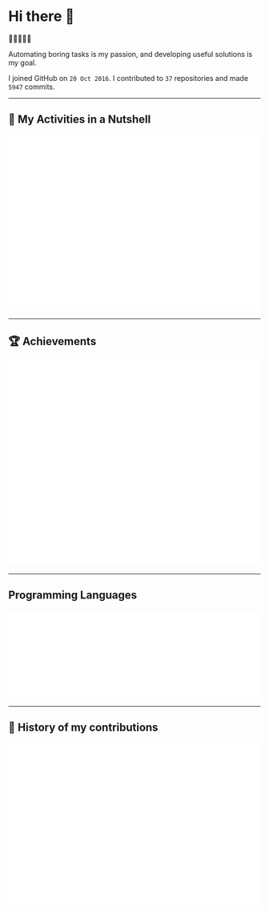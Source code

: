 # Hi there 👋

🤖🤖🤖🤖🤖

Automating boring tasks is my passion, and developing useful solutions is my goal.




<!-- render -->
I joined GitHub on `20 Oct 2016`.
I contributed to `37` repositories and made `5947` commits.

___

## 🥜 My Activities in a Nutshell

![Metrics](/.renders/metrics.basic.svg)

<!-- **[📌 Starred topics](https://github.com/chakib-belgaid?tab=stars)** -->
___

## 🏆 Achievements

![Achievemetns](/.renders/metrics.achievements.svg)

___

## Programming Languages

![Languages](/.renders/metrics.languages.svg)
<!-- 
<%- await embed(`example-languages-pdf`, {languages:true,languages_indepth:true, languages_details:"percentage, bytes-size", config_display:"large"}) %> -->

___

## 📅 History of my contributions

<!-- <%- await embed(example-isocalendar, {isocalendar:true, isocalendar_duration:"full-year", config_display:"large"}) %> -->

![calendar](/.renders/metrics.isocalendar.svg)
